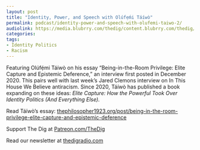 ```yaml
---
layout: post
title: "Identity, Power, and Speech with Olúfẹ́mi Táíwò"
permalink: podcast/identity-power-and-speech-with-olufemi-taiwo-2/
audiolink: https://media.blubrry.com/thedig/content.blubrry.com/thedig/The_Dig-EP_363-Taiwo.mp3
categories:
tags:
- Identity Politics
- Racism
---
```


Featuring Olúfẹ́mi Táíwò on his essay “Being-in-the-Room Privilege: Elite Capture and Epistemic Deference,” an interview first posted in December 2020. This pairs well with last week’s Jared Clemons interview on In This House We Believe antiracism. Since 2020, Táíwò has published a book expanding on these ideas: *Elite Capture: How the Powerful Took Over Identity Politics (And Everything Else).*

Read Táíwò’s essay: [thephilosopher1923.org/post/being-in-the-room-privilege-elite-capture-and-epistemic-deference](http://thephilosopher1923.org/post/being-in-the-room-privilege-elite-capture-and-epistemic-deference)

Support The Dig at [Patreon.com/TheDig](http://Patreon.com/TheDig)

Read our newsletter at [thedigradio.com](http://thedigradio.com)

